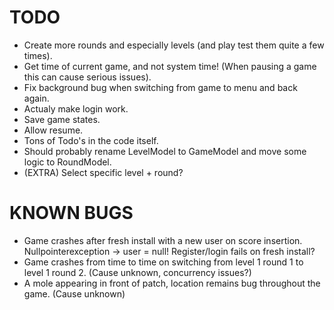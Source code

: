 TODO
==========

- Create more rounds and especially levels (and play test them quite a few times).
- Get time of current game, and not system time! (When pausing a game this can cause serious issues).
- Fix background bug when switching from game to menu and back again.
- Actualy make login work.
- Save game states.
- Allow resume.
- Tons of Todo's in the code itself.
- Should probably rename LevelModel to GameModel and move some logic to RoundModel.
- (EXTRA) Select specific level + round?

KNOWN BUGS
============

- Game crashes after fresh install with a new user on score insertion. Nullpointerexception -> user = null! Register/login fails on fresh install?
- Game crashes from time to time on switching from level 1 round 1 to level 1 round 2. (Cause unknown, concurrency issues?)
- A mole appearing in front of patch, location remains bug throughout the game. (Cause unknown)
